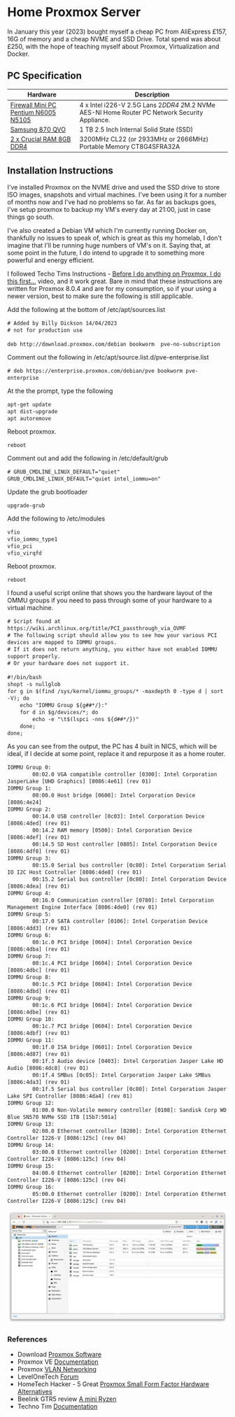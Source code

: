 # Home Proxmox Server

 In January this year (2023) bought myself a cheap PC from AliExpress £157, 16G of memory and a cheap NVME and SSD Drive. Total spend was about £250, with the hope of teaching myself about Proxmox, Virtualization and Docker.

## PC Specification  

| Hardware | Description |
|-----|----|
 | [Firewall Mini PC Pentium N6005 N5105](https://www.aliexpress.com/item/1005003991560461.html?spm=a2g0o.order_list.order_list_main.4.37b51802ONX0sX)  | 4 x Intel i226-V 2.5G Lans 2*DDR4 2*M.2 NVMe AES-NI Home Router PC Network Security Appliance. |
 | [Samsung 870 QVO](https://www.amazon.co.uk/gp/product/B089QXQ1TV/ref=ppx_yo_dt_b_asin_title_o02_s00?ie=UTF8&th=1) | 1 TB 2.5 Inch Internal Solid State (SSD) |
| [2 x Crucial RAM 8GB DDR4](<https://www.amazon.co.uk/gp/product/B08C4Z69LN/ref=ppx_yo_dt_b_asin_title_o08_s00?ie=UTF8&psc=1>) | 3200MHz CL22 (or 2933MHz or 2666MHz) Portable Memory CT8G4SFRA32A |

## Installation Instructions

I've installed Proxmox on the NVME drive and used the SSD drive to store ISO images, snapshots and virtual machines. I've been using it for a number of months now and I've had no problems so far. As far as backups goes, I've setup proxmox to backup my VM's every day at 21:00, just in case things go south.

I've also created a Debian VM which I'm currently running Docker on, thankfully no issues to speak of, which is great as this my homelab, I don't imagine that I'll be running huge numbers of VM's on it. Saying that, at some point in the future, I do intend to upgrade it to something more powerful and energy efficient.

I followed Techo Tims Instructions - [Before I do anything on Proxmox, I do this first...](https://www.youtube.com/watch?v=GoZaMgEgrHw) video, and it work great. Bare in mind that these instructions are written for Proxmox 8.0.4 and are for my consumption, so if your using a newer version, best to make sure the following is still applicable.

Add the following at the bottom of /etc/apt/sources.list

```shell script
# Added by Billy Dickson 14/04/2023
# not for production use

deb http://download.proxmox.com/debian bookworm  pve-no-subscription
```

Comment out the following in /etc/apt/source.list.d/pve-enterprise.list

```shell script
# deb https://enterprise.proxmox.com/debian/pve bookworm pve-enterprise
```
At the the prompt, type the following

```shell script
apt-get update
apt dist-upgrade
apt autoremove
```

Reboot proxmox.

```shell script
reboot
```

Comment out and add the following in /etc/default/grub

```shell script
# GRUB_CMDLINE_LINUX_DEFAULT="quiet"
GRUB_CMDLINE_LINUX_DEFAULT="quiet intel_iommu=on"
```

Update the grub bootloader

```shell script
upgrade-grub
```

Add the following to /etc/modules

```shell script
vfio
vfio_iommu_type1
vfio_pci
vfio_virqfd
```

Reboot proxmox.

```shell script
reboot
```

I found a useful script online that shows you the hardware layout of the OMMU groups if you need to pass through some of your hardware to a virtual machine.

```shell script
# Script found at https://wiki.archlinux.org/title/PCI_passthrough_via_OVMF
# The following script should allow you to see how your various PCI devices are mapped to IOMMU groups. 
# If it does not return anything, you either have not enabled IOMMU support properly. 
# Or your hardware does not support it.

#!/bin/bash
shopt -s nullglob
for g in $(find /sys/kernel/iommu_groups/* -maxdepth 0 -type d | sort -V); do
    echo "IOMMU Group ${g##*/}:"
    for d in $g/devices/*; do
        echo -e "\t$(lspci -nns ${d##*/})"
    done;
done;
```

As you can see from the output, the PC has 4 built in NICS, which will be ideal, if I decide at some point, replace it and repurpose it as a home router.

```shell script
IOMMU Group 0:
        00:02.0 VGA compatible controller [0300]: Intel Corporation JasperLake [UHD Graphics] [8086:4e61] (rev 01)
IOMMU Group 1:
        00:00.0 Host bridge [0600]: Intel Corporation Device [8086:4e24]
IOMMU Group 2:
        00:14.0 USB controller [0c03]: Intel Corporation Device [8086:4ded] (rev 01)
        00:14.2 RAM memory [0500]: Intel Corporation Device [8086:4def] (rev 01)
        00:14.5 SD Host controller [0805]: Intel Corporation Device [8086:4df8] (rev 01)
IOMMU Group 3:
        00:15.0 Serial bus controller [0c80]: Intel Corporation Serial IO I2C Host Controller [8086:4de8] (rev 01)
        00:15.2 Serial bus controller [0c80]: Intel Corporation Device [8086:4dea] (rev 01)
IOMMU Group 4:
        00:16.0 Communication controller [0780]: Intel Corporation Management Engine Interface [8086:4de0] (rev 01)
IOMMU Group 5:
        00:17.0 SATA controller [0106]: Intel Corporation Device [8086:4dd3] (rev 01)
IOMMU Group 6:
        00:1c.0 PCI bridge [0604]: Intel Corporation Device [8086:4dba] (rev 01)
IOMMU Group 7:
        00:1c.4 PCI bridge [0604]: Intel Corporation Device [8086:4dbc] (rev 01)
IOMMU Group 8:
        00:1c.5 PCI bridge [0604]: Intel Corporation Device [8086:4dbd] (rev 01)
IOMMU Group 9:
        00:1c.6 PCI bridge [0604]: Intel Corporation Device [8086:4dbe] (rev 01)
IOMMU Group 10:
        00:1c.7 PCI bridge [0604]: Intel Corporation Device [8086:4dbf] (rev 01)
IOMMU Group 11:
        00:1f.0 ISA bridge [0601]: Intel Corporation Device [8086:4d87] (rev 01)
        00:1f.3 Audio device [0403]: Intel Corporation Jasper Lake HD Audio [8086:4dc8] (rev 01)
        00:1f.4 SMBus [0c05]: Intel Corporation Jasper Lake SMBus [8086:4da3] (rev 01)
        00:1f.5 Serial bus controller [0c80]: Intel Corporation Jasper Lake SPI Controller [8086:4da4] (rev 01)
IOMMU Group 12:
        01:00.0 Non-Volatile memory controller [0108]: Sandisk Corp WD Blue SN570 NVMe SSD 1TB [15b7:501a]
IOMMU Group 13:
        02:00.0 Ethernet controller [0200]: Intel Corporation Ethernet Controller I226-V [8086:125c] (rev 04)
IOMMU Group 14:
        03:00.0 Ethernet controller [0200]: Intel Corporation Ethernet Controller I226-V [8086:125c] (rev 04)
IOMMU Group 15:
        04:00.0 Ethernet controller [0200]: Intel Corporation Ethernet Controller I226-V [8086:125c] (rev 04)
IOMMU Group 16:
        05:00.0 Ethernet controller [0200]: Intel Corporation Ethernet Controller I226-V [8086:125c] (rev 04)
```

![My Proxmox screen with 3 running Virtual Machines](/assets/PVE.png "My Proxmox screen with 3 running Virtual Machines")


### References  

- Download [Proxmox Software](https://hometechhacker.com/5-great-proxmox-small-form-factor-hardware-options/)
- Proxmox VE [Documentation](https://pve.proxmox.com/pve-docs/)
- Proxmox [VLAN Networking](https://www.youtube.com/watch?v=zx5LFqyMPMU)
- LevelOneTech  [Forum](https://forum.level1techs.com/)
- HomeTech Hacker - 5 Great [Proxmox Small Form Factor Hardware Alternatives](https://hometechhacker.com/5-great-proxmox-small-form-factor-hardware-options/)
- Beelink GTR5 review  [A mini Ryzen](https://www.tomsguide.com/reviews/beelink-gtr5)
- Techno Tim  [Documentation](https://technotim.live/)
